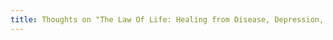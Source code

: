 ```yaml
---
title: Thoughts on "The Law Of Life: Healing from Disease, Depression, and Damaged Relationships
---
```

